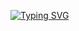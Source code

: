 [![Typing SVG](https://readme-typing-svg.demolab.com?font=Fira+Code&duration=2501&pause=500&color=8E0000&center=true&multiline=true&width=435&lines=Hey%2C+what's+up%3F;I'm+Daniel)](https://git.io/typing-svg)

<!--
**danielalejandromatheus/danielalejandromatheus** is a ✨ _special_ ✨ repository because its `README.md` (this file) appears on your GitHub profile.

Here are some ideas to get you started:

- 🔭 I’m currently working on ...
- 🌱 I’m currently learning ...
- 👯 I’m looking to collaborate on ...
- 🤔 I’m looking for help with ...
- 💬 Ask me about ...
- 📫 How to reach me: ...
- 😄 Pronouns: ...
- ⚡ Fun fact: ...
-->
